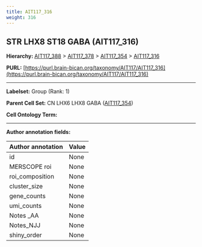 ```yaml
---
title: AIT117_316
weight: 316
---
```

## STR LHX8 ST18 GABA (AIT117_316)
<b>Hierarchy: </b>
[AIT117_388](../AIT117_388) >
[AIT117_378](../AIT117_378) >
[AIT117_354](../AIT117_354) >
[AIT117_316](../AIT117_316)

**PURL:** [https://purl.brain-bican.org/taxonomy/AIT117/AIT117_316](https://purl.brain-bican.org/taxonomy/AIT117/AIT117_316)

---


**Labelset:** Group (Rank: 1)

**Parent Cell Set:** CN LHX6 LHX8 GABA ([AIT117_354](../AIT117_354))



**Cell Ontology Term:** 

[MARKER GENES.]: #


---

[TRANSFERRED ANNOTATIONS.]: #


[AUTHOR ANNOTATION FIELDS.]: #


**Author annotation fields:**

| Author annotation | Value |
|-------------------|-------|
|id|None|
|MERSCOPE roi|None|
|roi_composition|None|
|cluster_size|None|
|gene_counts|None|
|umi_counts|None|
|Notes _AA|None|
|Notes_NJJ|None|
|shiny_order|None|
